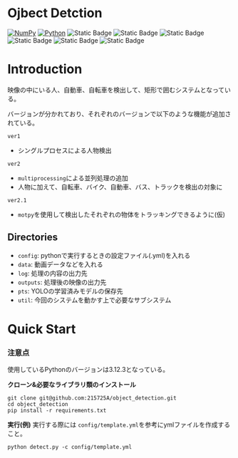 # Ojbect Detction

[![NumPy](https://custom-icon-badges.herokuapp.com/badge/NumPy-9C8AF9.svg?logo=NumPy&logoColor=white)]()
[![Python](https://custom-icon-badges.herokuapp.com/badge/Python-3572A5.svg?logo=Python&logoColor=white)]()
![Static Badge](https://img.shields.io/badge/OpenCV-orange)
![Static Badge](https://img.shields.io/badge/YOLO-skyblue)
![Static Badge](https://img.shields.io/badge/motpy-purple)
![Static Badge](https://img.shields.io/badge/PyYAML-pink)
![Static Badge](https://img.shields.io/badge/ultralytics-lightgreen)
![Static Badge](https://img.shields.io/badge/multiprocessing-yellow)

# Introduction
映像の中にいる人、自動車、自転車を検出して、矩形で囲むシステムとなっている。

バージョンが分かれており、それぞれのバージョンで以下のような機能が追加されている。

`ver1`
- シングルプロセスによる人物検出

`ver2`
- `multiprocessing`による並列処理の追加
- 人物に加えて、自転車、バイク、自動車、バス、トラックを検出の対象に

`ver2.1`
- `motpy`を使用して検出したそれぞれの物体をトラッキングできるように(仮)

## Directories
- `config`: pythonで実行するときの設定ファイル(.yml)を入れる
- `data`: 動画データなどを入れる
- `log`: 処理の内容の出力先
- `outputs`: 処理後の映像の出力先
- `pts`: YOLOの学習済みモデルの保存先
- `util`: 今回のシステムを動かす上で必要なサブシステム

# Quick Start
### 注意点
使用しているPythonのバージョンは3.12.3となっている。

**クローン&必要なライブラリ類のインストール**
```
git clone git@github.com:215725A/object_detection.git
cd object_detection
pip install -r requirements.txt
```

**実行(例)**
実行する際には `config/template.yml`を参考にymlファイルを作成すること。

```
python detect.py -c config/template.yml
```

